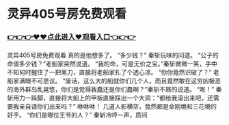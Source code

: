 # 灵异405号房免费观看

### <a href="https://github.com/xinfue/dunp/issues/2">👉👉👉♥♥点此进入♥观看入口👈👉👉</a>

灵异405号房免费观看
真的是他想多了。
    “多少钱？”
    秦斩玩味的问道。
    “公子的命值多少钱？”老船家突然说道。
    “我的命，可是无价之宝。”秦斩微微一笑，手中不知何时握住了一把黑刀，直接将老船家扎了个透心凉。
    “你你竟然识破了？”
    老船家满眼不可思议。
    “废话，这么大的船就你们几个人，而且竟然敢在这穷凶极恶的海外群岛乱晃悠，你们是觉得我蠢还是你们蠢啊？”秦斩不屑的说道。
    “嘭！”
    秦斩用力一跺脚，直接将大船上的甲板直接踩出一个大洞：“都给我滚出来吧，还需要我亲自请你们出来吗？”
    咻咻咻！
    几道人影横空，竟然都是金刚境和三花境的好手。
    “你们是哪位王爷的人？”
    秦斩冷哼一声，质问
